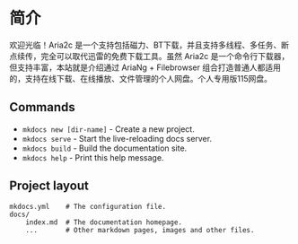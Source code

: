 # 简介

欢迎光临！Aria2c 是一个支持包括磁力、BT下载，并且支持多线程、多任务、断点续传，完全可以取代迅雷的免费下载工具。虽然 Aria2c 是一个命令行下载器，但支持丰富，本站就是介绍通过 AriaNg + Filebrowser 组合打造普通人都适用的，支持在线下载、在线播放、文件管理的个人网盘。个人专用版115网盘。

## Commands

* `mkdocs new [dir-name]` - Create a new project.
* `mkdocs serve` - Start the live-reloading docs server.
* `mkdocs build` - Build the documentation site.
* `mkdocs help` - Print this help message.

## Project layout

    mkdocs.yml    # The configuration file.
    docs/
        index.md  # The documentation homepage.
        ...       # Other markdown pages, images and other files.
<!--stackedit_data:
eyJoaXN0b3J5IjpbLTE1ODc3MjM5OTIsMTUwMTMwMDcxMV19
-->